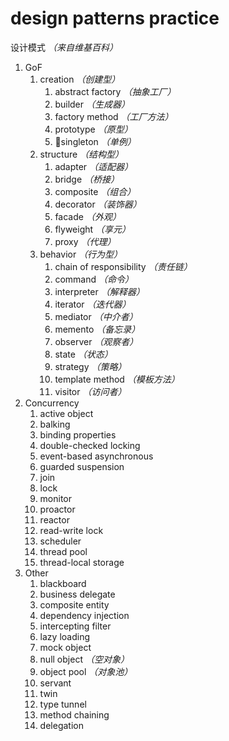 # design patterns practice

设计模式 *（来自维基百科）*

1. GoF
    1. creation *（创建型）*
        1. abstract factory *（抽象工厂）*
        1. builder *（生成器）*
        1. factory method *（工厂方法）*
        1. prototype *（原型）*
        1. singleton *（单例）*
    1. structure *（结构型）*
        1. adapter *（适配器）*
        1. bridge *（桥接）*
        1. composite *（组合）*
        1. decorator *（装饰器）*
        1. facade *（外观）*
        1. flyweight *（享元）*
        1. proxy *（代理）*
    1. behavior *（行为型）*
        1. chain of responsibility *（责任链）*
        1. command *（命令）*
        1. interpreter *（解释器）*
        1. iterator *（迭代器）*
        1. mediator *（中介者）*
        1. memento *（备忘录）*
        1. observer *（观察者）*
        1. state *（状态）*
        1. strategy *（策略）*
        1. template method *（模板方法）*
        1. visitor *（访问者）*
1. Concurrency
    1. active object
    1. balking
    1. binding properties
    1. double-checked locking
    1. event-based asynchronous
    1. guarded suspension
    1. join
    1. lock
    1. monitor
    1. proactor
    1. reactor
    1. read-write lock
    1. scheduler
    1. thread pool
    1. thread-local storage
1. Other
    1. blackboard
    1. business delegate
    1. composite entity
    1. dependency injection
    1. intercepting filter
    1. lazy loading
    1. mock object
    1. null object *（空对象）*
    1. object pool *（对象池）*
    1. servant
    1. twin
    1. type tunnel
    1. method chaining
    1. delegation